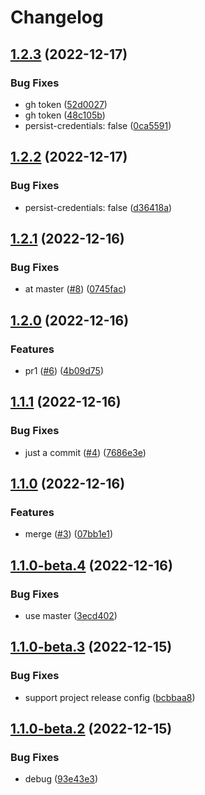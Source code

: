 # Changelog

## [1.2.3](https://github.com/npm-showcase/github-actions-test/compare/v1.2.2...v1.2.3) (2022-12-17)


### Bug Fixes

* gh token ([52d0027](https://github.com/npm-showcase/github-actions-test/commit/52d0027d8769fa6527e7b0531314fdf65016fd1e))
* gh token ([48c105b](https://github.com/npm-showcase/github-actions-test/commit/48c105b927449e63143a390ddfbff6dcc84afda0))
* persist-credentials: false ([0ca5591](https://github.com/npm-showcase/github-actions-test/commit/0ca5591a1d589603b3908d5826c398ec03b4ecbf))

## [1.2.2](https://github.com/npm-showcase/github-actions-test/compare/v1.2.1...v1.2.2) (2022-12-17)


### Bug Fixes

* persist-credentials: false ([d36418a](https://github.com/npm-showcase/github-actions-test/commit/d36418a623de9925af26e060b314a3a2248ac8ac))

## [1.2.1](https://github.com/npm-showcase/github-actions-test/compare/v1.2.0...v1.2.1) (2022-12-16)


### Bug Fixes

* at master ([#8](https://github.com/npm-showcase/github-actions-test/issues/8)) ([0745fac](https://github.com/npm-showcase/github-actions-test/commit/0745fac9045d83b3ec698ecb4c1c9dc0f10b8fe0))

## [1.2.0](https://github.com/npm-showcase/github-actions-test/compare/v1.1.1...v1.2.0) (2022-12-16)


### Features

* pr1 ([#6](https://github.com/npm-showcase/github-actions-test/issues/6)) ([4b09d75](https://github.com/npm-showcase/github-actions-test/commit/4b09d757a5d64b72d6b18b41b1de0586573c0688))

## [1.1.1](https://github.com/npm-showcase/github-actions-test/compare/v1.1.0...v1.1.1) (2022-12-16)


### Bug Fixes

* just a commit ([#4](https://github.com/npm-showcase/github-actions-test/issues/4)) ([7686e3e](https://github.com/npm-showcase/github-actions-test/commit/7686e3ed631b74972e8b720aae0673ef7c2983cc))

## [1.1.0](https://github.com/npm-showcase/github-actions-test/compare/v1.0.2...v1.1.0) (2022-12-16)


### Features

* merge ([#3](https://github.com/npm-showcase/github-actions-test/issues/3)) ([07bb1e1](https://github.com/npm-showcase/github-actions-test/commit/07bb1e1b99938c2fa4b3d4081ba0175c11af5cf5))

## [1.1.0-beta.4](https://github.com/npm-showcase/github-actions-test/compare/v1.1.0-beta.3...v1.1.0-beta.4) (2022-12-16)


### Bug Fixes

* use master ([3ecd402](https://github.com/npm-showcase/github-actions-test/commit/3ecd4024273ca423a1ac21f8600d91e99401ce71))

## [1.1.0-beta.3](https://github.com/npm-showcase/github-actions-test/compare/v1.1.0-beta.2...v1.1.0-beta.3) (2022-12-15)


### Bug Fixes

* support project release config ([bcbbaa8](https://github.com/npm-showcase/github-actions-test/commit/bcbbaa8b304e982e939518c2ca69262d8af63398))

## [1.1.0-beta.2](https://github.com/npm-showcase/github-actions-test/compare/v1.1.0-beta.1...v1.1.0-beta.2) (2022-12-15)


### Bug Fixes

* debug ([93e43e3](https://github.com/npm-showcase/github-actions-test/commit/93e43e30e463a6852c251de7c15145bb6cb59392))
